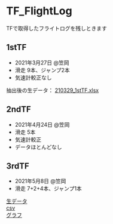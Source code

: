 # TF_FlightLog
TFで取得したフライトログを残しときます

## 1stTF
- 2021年3月27日 @笠岡
- 滑走 9本、ジャンプ2本
- 気速計較正なし
  
抽出後の生データ：
[210329_1stTF.xlsx](https://github.com/KUBTSSAvionics/TF_FlightLog/blob/main/210327_1st_TF/210329_1stTF.xlsx)

## 2ndTF
- 2021年4月24日 @笠岡
- 滑走 5本
- 気速計較正
- データほとんどなし


## 3rdTF
- 2021年5月8日 @笠岡
- 滑走 7+2+4本、ジャンプ1本

[生データ](https://github.com/KUBTSSAvionics/TF_FlightLog/blob/main/210508_3rd_TF/raw)  
[csv](https://github.com/KUBTSSAvionics/TF_FlightLog/blob/main/210508_3rd_TF/csv)  
[グラフ](https://github.com/KUBTSSAvionics/TF_FlightLog/blob/main/210508_3rd_TF/graph)

